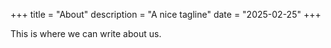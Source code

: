 +++
title = "About"
description = "A nice tagline"
date = "2025-02-25"
+++

This is where we can write about us.